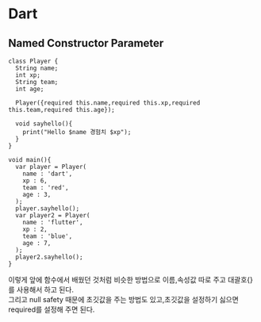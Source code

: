# Dart
## Named Constructor Parameter
```
class Player {
  String name;
  int xp;
  String team;
  int age;
  
  Player({required this.name,required this.xp,required this.team,required this.age});
  
  void sayhello(){
    print("Hello $name 경험치 $xp");
  }
}

void main(){
  var player = Player(
    name : 'dart',
    xp : 6,
    team : 'red',
    age : 3,
  );
  player.sayhello();
  var player2 = Player(
    name : 'flutter',
    xp : 2,
    team : 'blue',
    age : 7,
  );
  player2.sayhello();
}
```
이렇게 앞에 함수에서 배웠던 것처럼 비슷한 방법으로 이름,속성값 따로 주고 대괄호{}를 사용해서 하고 된다.<br>
그리고 null safety 때문에 초깃값을 주는 방법도 있고,초깃값을 설정하기 싫으면 required를 설정해 주면 된다.
